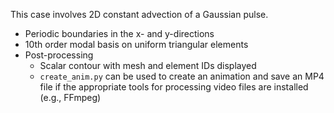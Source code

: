 This case involves 2D constant advection of a Gaussian pulse.
  - Periodic boundaries in the x- and y-directions
  - 10th order modal basis on uniform triangular elements
  - Post-processing
    - Scalar contour with mesh and element IDs displayed
    - `create_anim.py` can be used to create an animation and save an MP4 file if the appropriate tools for processing video files are installed (e.g., FFmpeg)
